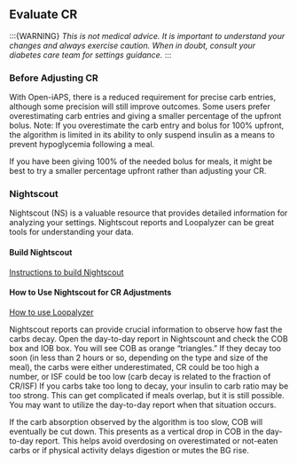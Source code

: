 ## Evaluate CR

:::{WARNING}
<i>This is not medical advice. It is important to understand your changes and always exercise caution. When in doubt, consult your diabetes care team for settings guidance.</i>
:::

### Before Adjusting CR

With Open-iAPS, there is a reduced requirement for precise carb entries, although some precision will still improve outcomes. Some users prefer overestimating carb entries and giving a smaller percentage of the upfront bolus. Note: If you overestimate the carb entry and bolus for 100% upfront, the algorithm is limited in its ability to only suspend insulin as a means to prevent hypoglycemia following a meal.

If you have been giving 100% of the needed bolus for meals, it might be best to try a smaller percentage upfront rather than adjusting your CR.

### Nightscout

Nightscout (NS) is a valuable resource that provides detailed information for analyzing your settings. Nightscout reports and Loopalyzer can be great tools for understanding your data.

#### Build Nightscout
[Instructions to build Nightscout](https://nightscout.github.io/nightscout/new_user/)

#### How to Use Nightscout for CR Adjustments
[How to use Loopalyzer](https://nightscout.github.io/nightscout/reports/#loopalyzer)

Nightscout reports can provide crucial information to observe how fast the carbs decay. Open the day-to-day report in Nightscount and check the COB box and IOB box. You will see COB as orange “triangles.” If they decay too soon (in less than 2 hours or so, depending on the type and size of the meal), the carbs were either underestimated, CR could be too high a number, or ISF could be too low (carb decay is related to the fraction of CR/ISF) If you carbs take too long to decay, your insulin to carb ratio may be too strong. This can get complicated if meals overlap, but it is still possible. You may want to utilize the day-to-day report when that situation occurs.

If the carb absorption observed by the algorithm is too slow, COB will eventually be cut down. This presents as a vertical drop in COB in the day-to-day report. This helps avoid overdosing on overestimated or not-eaten carbs or if physical activity delays digestion or mutes the BG rise.
